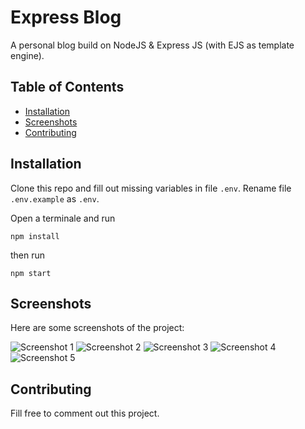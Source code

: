 # Express Blog

A personal blog build on NodeJS & Express JS (with EJS as template engine).

## Table of Contents

- [Installation](#installation)
- [Screenshots](#screenshots)
- [Contributing](#contributing)


## Installation

Clone this repo and fill out missing variables in file `.env`.
Rename file `.env.example` as `.env`.

Open a terminale and run

```npm install ```

then run 

```npm start```


## Screenshots

Here are some screenshots of the project:

![Screenshot 1](public/screenshots/homepage.png)
![Screenshot 2](/public/screenshots/posts.png)
![Screenshot 3](/public/screenshots/post.png)
![Screenshot 4](/public/screenshots/dashboard.png)
![Screenshot 5](/public/screenshots/delete.png)

## Contributing

Fill free to comment out this project.


